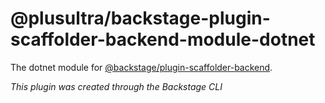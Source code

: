# @plusultra/backstage-plugin-scaffolder-backend-module-dotnet

The dotnet module for [@backstage/plugin-scaffolder-backend](https://www.npmjs.com/package/@backstage/plugin-scaffolder-backend).

_This plugin was created through the Backstage CLI_
